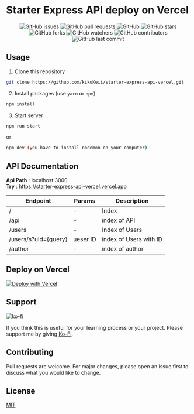 # Starter Express API deploy on Vercel

<p align="center">
<img alt="GitHub issues" src="https://img.shields.io/github/issues/kikukeii/starter-express-api-vercel">
<img alt="GitHub pull requests" src="https://img.shields.io/github/issues-pr/kikukeii/starter-express-api-vercel">
<img alt="GitHub" src="https://img.shields.io/github/license/kikukeii/starter-express-api-vercel"> 
<img alt="GitHub stars" src="https://img.shields.io/github/stars/kikukeii/starter-express-api-vercel">
<img alt="GitHub forks" src="https://img.shields.io/github/forks/kikukeii/starter-express-api-vercel">
<img alt="GitHub watchers" src="https://img.shields.io/github/watchers/kikukeii/starter-express-api-vercel">
<img alt="GitHub contributors" src="https://img.shields.io/github/contributors/kikukeii/starter-express-api-vercel">
<img alt="GitHub last commit" src="https://img.shields.io/github/last-commit/kikukeii/starter-express-api-vercel">
</p>

## Usage
1. Clone this repository
```bash
git clone https://github.com/kikuKeii/starter-express-api-vercel.git
```
2. Install packages (use `yarn` or `npm`)
```bash
npm install 
```
3. Start server
```bash
npm run start 
```
or
```bash
npm dev (you have to install nodemon on your computer)
```

## API Documentation
__Api Path__ : localhost:3000</br>
__Try__ : https://starter-express-api-vercel.vercel.app

| Endpoint | Params | Description |
| -------- | ------ | -----------|
| / | - | Index |
| /api | - | index of API |
| /users | - | Index of Users |
| /users/s?uid={query} | ueser ID | index of Users with ID |
| /author | - | index of author |

## Deploy on Vercel
[![Deploy with Vercel](https://vercel.com/button)](https://vercel.com/new/clone?repository-url=https%3A%2F%2Fgithub.com%2FkikuKeii%2Fstarter-express-api-vercel)

## Support

[![ko-fi](https://ko-fi.com/img/githubbutton_sm.svg)](https://ko-fi.com/X8X031K5P)

If you think this is useful for your learning process or your project. Please support me by giving <a href="https://ko-fi.com/X8X031K5P" title="Ko-fi" target="_blank">Ko-Fi</a>.

## Contributing
Pull requests are welcome. For major changes, please open an issue first to discuss what you would like to change.

## License
[MIT](https://github.com/kikuKeii/starter-express-api-vercel/blob/master/licence)